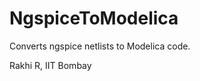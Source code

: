 NgspiceToModelica
=================

Converts ngspice netlists to Modelica code.

Rakhi R, IIT Bombay
